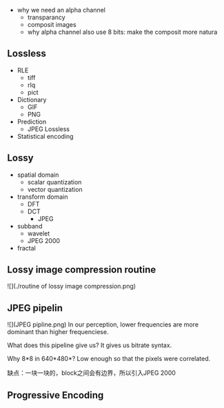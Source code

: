 - why we need an alpha channel
	- transparancy
	- composit images
	- why alpha channel also use 8 bits: make the composit more natura

## Lossless
- RLE
	- tiff
	- rlq
	- pict
- Dictionary
	- GIF
	- PNG
- Prediction
	- JPEG Lossless
- Statistical encoding

## Lossy
- spatial domain
	- scalar quantization
	- vector quantization
- transform domain
	- DFT
	- DCT 
		- JPEG
- subband
	- wavelet
	- JPEG 2000
- fractal

## Lossy image compression routine
![](./routine of lossy image compression.png)
## JPEG pipelin
![](JPEG pipline.png)
In our perception, lower frequencies are more dominant than higher frequenciese.

What does this pipeline give us? It gives us bitrate syntax.

Why 8\*8 in 640\*480*? Low enough so that the pixels were correlated.

缺点：一块一块的，block之间会有边界，所以引入JPEG 2000
## Progressive Encoding 
